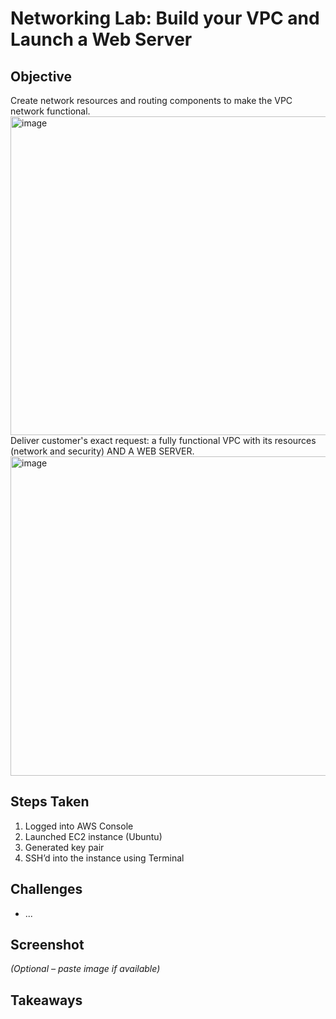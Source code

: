 # Networking Lab: Build your VPC and Launch a Web Server

## Objective
Create network resources and routing components to make the VPC network functional.
<img width="1106" height="510" alt="image" src="https://github.com/user-attachments/assets/e36fd9c1-216c-4a17-b85c-932d2745673a" />
Deliver customer's exact request: a fully functional VPC with its resources (network and security) AND A WEB SERVER.
<img width="1114" height="511" alt="image" src="https://github.com/user-attachments/assets/c4728464-9c9c-475f-bbbc-e00c10aa1882" />

## Steps Taken
1. Logged into AWS Console
2. Launched EC2 instance (Ubuntu)
3. Generated key pair
4. SSH’d into the instance using Terminal

## Challenges
- ...

## Screenshot
_(Optional – paste image if available)_

## Takeaways

